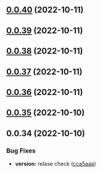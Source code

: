 

## [0.0.40](https://github.com/akbaruddin/components-gauge/compare/0.0.35...0.0.40) (2022-10-11)

## [0.0.39](https://github.com/akbaruddin/components-gauge/compare/0.0.35...0.0.39) (2022-10-11)

## [0.0.38](https://github.com/akbaruddin/components-gauge/compare/0.0.35...0.0.38) (2022-10-11)

## [0.0.37](https://github.com/akbaruddin/components-gauge/compare/0.0.35...0.0.37) (2022-10-11)

## [0.0.36](https://github.com/akbaruddin/components-gauge/compare/0.0.35...0.0.36) (2022-10-11)

## [0.0.35](https://github.com/akbaruddin/components-gauge/compare/0.0.34...0.0.35) (2022-10-10)

## 0.0.34 (2022-10-10)


### Bug Fixes

* **version:** relase check ([cca5aaa](https://github.com/akbaruddin/components-guage/commit/cca5aaad0a1709c3e836cb2e064a7ab6c406aa47))